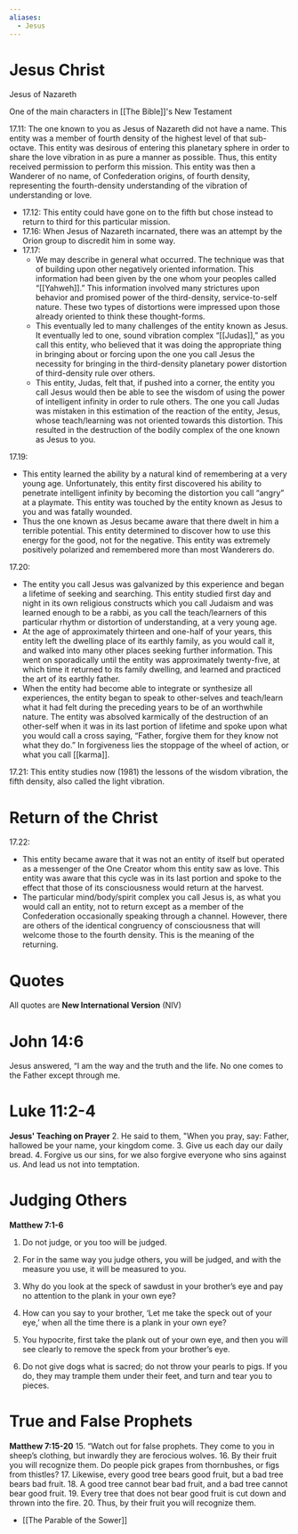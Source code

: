 ```yaml
---
aliases:
  - Jesus
---
```

# Jesus Christ
Jesus of Nazareth

One of the main characters in [[The Bible]]'s New Testament

17.11: The one known to you as Jesus of Nazareth did not have a name. This entity was a member of fourth density of the highest level of that sub-octave. This entity was desirous of entering this planetary sphere in order to share the love vibration in as pure a manner as possible. Thus, this entity received permission to perform this mission. This entity was then a Wanderer of no name, of Confederation origins, of fourth density, representing the fourth-density understanding of the vibration of understanding or love.
- 17.12: This entity could have gone on to the fifth but chose instead to return to third for this particular mission.
- 17.16: When Jesus of Nazareth incarnated, there was an attempt by the Orion group to discredit him in some way.
- 17.17: 
	- We may describe in general what occurred. The technique was that of building upon other negatively oriented information. This information had been given by the one whom your peoples called “[[Yahweh]].” This information involved many strictures upon behavior and promised power of the third-density, service-to-self nature. These two types of distortions were impressed upon those already oriented to think these thought-forms.
	- This eventually led to many challenges of the entity known as Jesus. It eventually led to one, sound vibration complex “[[Judas]],” as you call this entity, who believed that it was doing the appropriate thing in bringing about or forcing upon the one you call Jesus the necessity for bringing in the third-density planetary power distortion of third-density rule over others.
	- This entity, Judas, felt that, if pushed into a corner, the entity you call Jesus would then be able to see the wisdom of using the power of intelligent infinity in order to rule others. The one you call Judas was mistaken in this estimation of the reaction of the entity, Jesus, whose teach/learning was not oriented towards this distortion. This resulted in the destruction of the bodily complex of the one known as Jesus to you.

17.19:
- This entity learned the ability by a natural kind of remembering at a very young age. Unfortunately, this entity first discovered his ability to penetrate intelligent infinity by becoming the distortion you call “angry” at a playmate. This entity was touched by the entity known as Jesus to you and was fatally wounded.
- Thus the one known as Jesus became aware that there dwelt in him a terrible potential. This entity determined to discover how to use this energy for the good, not for the negative. This entity was extremely positively polarized and remembered more than most Wanderers do.

17.20:
- The entity you call Jesus was galvanized by this experience and began a lifetime of seeking and searching. This entity studied first day and night in its own religious constructs which you call Judaism and was learned enough to be a rabbi, as you call the teach/learners of this particular rhythm or distortion of understanding, at a very young age. 
- At the age of approximately thirteen and one-half of your years, this entity left the dwelling place of its earthly family, as you would call it, and walked into many other places seeking further information. This went on sporadically until the entity was approximately twenty-five, at which time it returned to its family dwelling, and learned and practiced the art of its earthly father.
- When the entity had become able to integrate or synthesize all experiences, the entity began to speak to other-selves and teach/learn what it had felt during the preceding years to be of an worthwhile nature. The entity was absolved karmically of the destruction of an other-self when it was in its last portion of lifetime and spoke upon what you would call a cross saying, “Father, forgive them for they know not what they do.” In forgiveness lies the stoppage of the wheel of action, or what you call [[karma]].

17.21: This entity studies now (1981) the lessons of the wisdom vibration, the fifth density, also called the light vibration.
# Return of the Christ
17.22:
- This entity became aware that it was not an entity of itself but operated as a messenger of the One Creator whom this entity saw as love. This entity was aware that this cycle was in its last portion and spoke to the effect that those of its consciousness would return at the harvest.  
- The particular mind/body/spirit complex you call Jesus is, as what you would call an entity, not to return except as a member of the Confederation occasionally speaking through a channel. However, there are others of the identical congruency of consciousness that will welcome those to the fourth density. This is the meaning of the returning.
# Quotes
All quotes are **New International Version** (NIV)
# John 14:6
Jesus answered, “I am the way and the truth and the life. No one comes to the Father except through me.
# Luke 11:2-4
**Jesus' Teaching on Prayer**
2. He said to them, "When you pray, say:
	Father,
	 hallowed be your name,
	 your kingdom come.
3.   Give us each day our daily bread.
4.   Forgive us our sins,
	 for we also forgive everyone who sins against us.
	 And lead us not into temptation.
# Judging Others
**Matthew 7:1-6**
1. Do not judge, or you too will be judged.
2. For in the same way you judge others, you will be judged, and with the measure you use, it will be measured to you.

3. Why do you look at the speck of sawdust in your brother’s eye and pay no attention to the plank in your own eye?
4. How can you say to your brother, ‘Let me take the speck out of your eye,’ when all the time there is a plank in your own eye?
5. You hypocrite, first take the plank out of your own eye, and then you will see clearly to remove the speck from your brother’s eye.

6. Do not give dogs what is sacred; do not throw your pearls to pigs. If you do, they may trample them under their feet, and turn and tear you to pieces. 
# True and False Prophets
**Matthew 7:15-20**
15. “Watch out for false prophets. They come to you in sheep’s clothing, but inwardly they are ferocious wolves.
16. By their fruit you will recognize them. Do people pick grapes from thornbushes, or figs from thistles?
17. Likewise, every good tree bears good fruit, but a bad tree bears bad fruit. 
18. A good tree cannot bear bad fruit, and a bad tree cannot bear good fruit.
19. Every tree that does not bear good fruit is cut down and thrown into the fire.
20. Thus, by their fruit you will recognize them.

- [[The Parable of the Sower]]